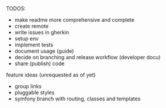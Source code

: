 TODOS:

- make readme more comprehensive and complete
- create remote
- write issues in gherkin
- setup env
- implement tests
- document usage (guide)
- decide on branching and release workflow (developer docu)
- share (publish) code

feature ideas (unrequested as of yet)

- group links
- pluggable styles
- symfony branch with routing, classes and templates
